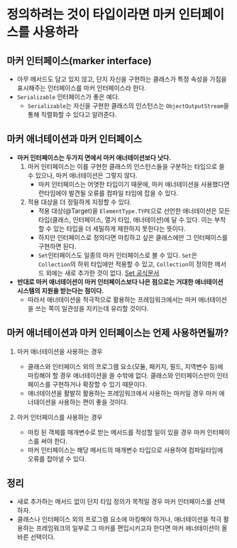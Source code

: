 # 정의하려는 것이 타입이라면 마커 인터페이스를 사용하라

## 마커 인터페이스(marker interface)

* 아무 메서드도 담고 있지 않고, 단지 자신을 구현하는 클래스가 특정 속성을 가짐을 표시해주는 인터페이스를 마커 인터페이스라 한다.
* `Serializable` 인터페이스가 좋은 예다.
  * `Serializable`는 자신을 구현한 클래스의 인스턴스는 `ObjectOutputStream`을 통해 직렬화할 수 있다고 알려준다.

## 마커 애너테이션과 마커 인터페이스

* **마커 인터페이스는 두가지 면에서 마커 애너테이션보다 낫다.**
  1. 마커 인터페이스는 이를 구현한 클래스의 인스턴스들을 구분하는 타입으로 쓸 수 있으나, 마커 애너테이션은 그렇지 않다.
     * 마커 인터페이스는 어엿한 타입이기 때문에, 마커 애너테이션을 사용했다면 런타임에야 발견될 오류를 컴파일 타임에 잡을 수 있다.
  2. 적용 대상을 더 정밀하게 지정할 수 있다.
     * 적용 대상(@Target)을 `ElementType.TYPE`으로 선언한 애너테이션은 모든 타입(클래스, 인터페이스, 열거 타입, 애너테이션)에
       달 수 있다. 이는 부착할 수 있는 타입을 더 세밀하게 제한하지 못한다는 뜻이다. 
     * 하지만 인터페이스로 정의다면 마킹하고 싶은 클래스에만 그 인터페이스를 구현하면 된다.
     * `Set`인터페이스도 일종의 마커 인터페이스로 볼 수 있다. `Set`은 `Collection`의 하위 타입에만 적용할 수 있고,
       `Collection`이 정의한 메서드 외에는 새로 추가한 것이 없다. [Set 공식문서](https://docs.oracle.com/javase/7/docs/api/java/util/Set.html)
* **반대로 마커 애너테이션이 마커 인터페이스보다 나은 점으로는 거대한 애너테이션 시스템의 지원을 받는다는 점이다.**
  * 따라서 애너테이션을 적극적으로 활용하는 프레임워크에서는 마커 애너테이션을 쓰는 쪽이 일관성을 지키는데 유리할 것이다.

## 마커 애너테이션과 마커 인터페이스는 언제 사용하면될까?

1. 마커 애너테이션을 사용하는 경우
   * 클래스와 인터페이스 외의 프로그램 요소(모듈, 패키지, 필드, 지역변수 등)에 마킹해야 할 경우 애너테이션을 쓸 수밖에 없다. 
     클래스와 인터페이스만이 인터페이스를 구현하거나 확장할 수 있기 때문이다.
   * 애너테이션을 활발히 활용하는 프레임워크에서 사용하는 마커일 경우 마커 애너테이션을 사용하는 편이 좋을 것이다.

2. 마커 인터페이스를 사용하는 경우
   * 마킹 된 객체를 매개변수로 받는 메서드를 작성할 일이 있을 경우 마커 인터페이스를 써야 한다.
   * 마커 인터페이스는 해당 메서드의 매개변수 타입으로 사용하여 컴파일타임에 오류를 잡아낼 수 있다.

## 정리

* 새로 추가하는 메서드 없이 단지 타입 정의가 목적일 경우 마커 인터페이스를 선택하자.
* 클래스나 인터페이스 외의 프로그램 요소에 마킹해야 하거나, 애너테이션을 적극 활용하는 프레임워크의 일부로 그 마커를
  편입시키고자 한다면 마커 애너테이션이 올바른 선택이다.
